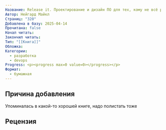 ```yaml
---
Название: Release it. Проектирование и дизайн ПО для тех, кому не всё равно
Автор: Нейгард Майкл
Страниц: "320"
Добавлена в базу: 2025-04-14
Прочитана: false
Начал читать: 
Закончил читать: 
Тип: "[[Книга]]"
Обложка: 
Категории:
  - разработка
  - devops
Progress: <p><progress max=0 value=0></progress></p>
Формат:
  - бумажная
---
```

## Причина добавления

Упоминалась в какой-то хорошей книге, надо полистать тоже

## Рецензия
